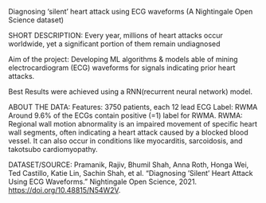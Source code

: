 Diagnosing ‘silent’ heart attack using ECG waveforms
(A Nightingale Open Science dataset)                     

SHORT DESCRIPTION:
Every year, millions of heart attacks occur worldwide, yet a significant portion of them remain undiagnosed

Aim of the project: 
Developing ML algorithms & models able of mining electrocardiogram (ECG) waveforms for signals indicating prior heart attacks.

Best Results
were achieved using a RNN(recurrent neural network) model.

ABOUT THE DATA:
Features:
3750 patients, each 12 lead ECG
Label: 
RWMA
Around 9.6% of the ECGs contain positive (=1) label for RWMA.
RWMA: 
Regional wall motion abnormality is an impaired movement of specific heart wall segments, 
often indicating a heart attack caused by a blocked blood vessel. It can also occur in conditions 
like myocarditis, sarcoidosis, and takotsubo cardiomyopathy.

DATASET/SOURCE:
Pramanik, Rajiv, Bhumil Shah, Anna Roth, Honga Wei, Ted Castillo, Katie Lin, Sachin Shah, et al. 
“Diagnosing ’Silent’ Heart Attack Using ECG Waveforms.” 
Nightingale Open Science, 2021. https://doi.org/10.48815/N54W2V.
